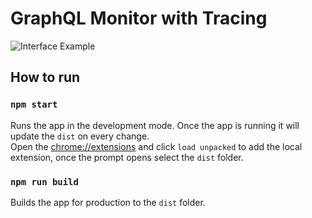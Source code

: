 # GraphQL Monitor with Tracing

![Interface Example](docs/interface-example.png)


## How to run

### `npm start`

Runs the app in the development mode. Once the app is running it will update the `dist` on every change.  
Open the [chrome://extensions](chrome://extensions) and click `load unpacked` to add the local extension, once the prompt opens select the `dist` folder.

### `npm run build`

Builds the app for production to the `dist` folder.  
